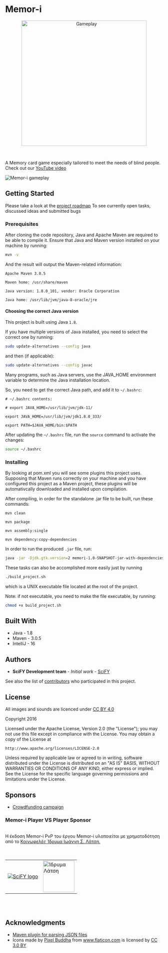 
# Memor-i

<p align="center">
<img src="https://raw.githubusercontent.com/scify/Memor-i/master/src/main/resources/img/memori.png" width="400" alt="Gameplay">
</p>
<br>

A Memory card game especially tailored to meet the needs of blind people.
Check out our [YouTube video](https://www.youtube.com/watch?v=M2DqT5e975w)

![Memor-i gameplay](https://raw.githubusercontent.com/scify/Memor-i/master/src/main/resources/img/memori_gameplay.gif)

## Getting Started

Please take a look at the [project roadmap](http://jira.scify.org/secure/RapidBoard.jspa?rapidView=99&projectKey=MEM&view=detail&selectedIssue=MEM-35")
To see currently open tasks, discussed ideas and submitted bugs

### Prerequisites

After cloning the code repository, Java and Apache Maven are required to be able to compile it.
Ensure that Java and Maven version installed on your machine by running:

```bash
mvn -v
```

And the result will output the Maven-related information:

```text
Apache Maven 3.0.5

Maven home: /usr/share/maven

Java version: 1.8.0_101, vendor: Oracle Corporation

Java home: /usr/lib/jvm/java-8-oracle/jre
```

#### Choosing the correct Java version

This project is built using Java `1.8`.

If you have multiple versions of Java installed, you need to select the correct one by running:

```bash
sudo update-alternatives --config java
```

and then (if applicable):

```bash
sudo update-alternatives --config javac
```

Many programs, such as Java servers, use the JAVA_HOME environment variable to determine the Java installation location.

So, you need to get the correct Java path, and add it to `~/.bashrc`:

```text
# ~/.bashrc contents:

# export JAVA_HOME=/usr/lib/jvm/jdk-11/

export JAVA_HOME=/usr/lib/jvm/jdk1.8.0_333/

export PATH=$JAVA_HOME/bin:$PATH
```

After updating the `~/.bashrc` file, run the `source` command to activate the changes:

```bash
source ~/.bashrc
```

### Installing

By looking at pom.xml you will see some plugins this project uses. 
Supposing that Maven runs correctly on your machine and you have configured this project as a Maven project, 
these plugins will be automativcally downloaded and installed upon compilation.

After compiling, in order for the standalone .jar file to be built, run these commands:

```
mvn clean

mvn package

mvn assembly:single

mvn dependency:copy-dependencies
```

In order to run the produced `.jar` file, run:

```bash
java -jar -Djdk.gtk.version=2 memori-1.0-SNAPSHOT-jar-with-dependencies.jar
```

These tasks can also be accomplished more easily just by running 

```bash
./build_project.sh
```

which is a UNIX executable file located at the root of the project.

Note: if not executable, you need to make the file executable, by running:

```bash
chmod +x build_project.sh
```

## Built With

* Java - 1.8
* Maven - 3.0.5
* IntelliJ - 16

## Authors

* **SciFY Development team** - *Initial work* - [SciFY](https://github.com/scify)

See also the list of [contributors](https://github.com/scify/Memor-i/graphs/contributors) who participated in this project.

## License

All images and sounds are licenced under [CC BY 4.0](https://creativecommons.org/licenses/by/4.0/)

Copyright 2016

Licensed under the Apache License, Version 2.0 (the "License");
you may not use this file except in compliance with the License.
You may obtain a copy of the License at

    http://www.apache.org/licenses/LICENSE-2.0

Unless required by applicable law or agreed to in writing, software
distributed under the License is distributed on an "AS IS" BASIS,
WITHOUT WARRANTIES OR CONDITIONS OF ANY KIND, either express or implied.
See the License for the specific language governing permissions and
limitations under the License.

## Sponsors

* [Crowdfunding campaign](http://www.giveandfund.com/giveandfund/project/games-for-the-blind)

### Memor-i Player VS Player Sponsor
<br>
Η έκδοση Memor-i PvP του έργου Memor-i υλοποιείται με χρηματοδότηση από το <a href="http://www.latsis-foundation.org/">Κοινωφελές Ίδρυμα Ιωάννη Σ. Λάτση.</a>
<br><br><br>
<table>
<tr>
<td>
<a href="https://www.scify.gr/site/en/"><img src="https://www.scify.gr/site/images/scify/scify_logo_108.png" alt="SciFY logo"></a>
</td>
<td>
<a href="https://www.latsis-foundation.org/" title="Ίδρυμα Λάτση" rel="home"><img height="100px" src="https://praksis.gr/cms/files/2019/12/LATSIS_FOUNDATION_LOGO_GR.jpg" alt="Ίδρυμα Λάτση" title="Ίδρυμα Λάτση"></a>
</td>
</tr>
</table>
<br><br>

## Acknowledgments

* [Maven plugin for parsing JSON files](https://mvnrepository.com/artifact/org.json/json)
* <div>Icons made by <a href="https://www.flaticon.com/authors/pixel-buddha" title="Pixel Buddha">Pixel Buddha</a> from <a href="http://www.flaticon.com" title="Flaticon">www.flaticon.com</a> is licensed by <a href="http://creativecommons.org/licenses/by/3.0/" title="Creative Commons BY 3.0" target="_blank">CC 3.0 BY</a></div>
